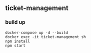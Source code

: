## ticket-management

### build up
```
docker-compose up -d --build
docker exec -it ticket-management sh
npm install
npm start
```